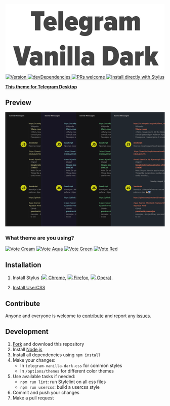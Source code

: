 <p align="center">
  <img alt="logo" src="./images/logo.png" width="580"><br/>
  <a href="https://github.com/VChet/Telegram-Vanilla-Dark-Web/tags">
    <img src="https://img.shields.io/github/tag/VChet/Telegram-Vanilla-Dark-Web.svg?label=version" alt="Version">
  </a>
  <a href="https://david-dm.org/VChet/Telegram-Vanilla-Dark-Web?type=dev">
    <img src="https://img.shields.io/david/dev/VChet/Telegram-Vanilla-Dark-Web.svg?label=devDependencies" alt="devDependencies">
  </a>
  <a href="http://makeapullrequest.com">
    <img src="https://img.shields.io/badge/PRs-welcome-brightgreen.svg" alt="PRs welcome">
  </a>
  <a href="https://github.com/VChet/Telegram-Vanilla-Dark-Web/raw/master/telegram-vanilla-dark.user.css">
    <img src="https://img.shields.io/badge/Install%20directly%20with-Stylus-00adad.svg" alt="Install directly with Stylus">
  </a>
</p>

**[This theme for Telegram Desktop](https://github.com/VChet/Telegram-Vanilla-Dark-Desktop)**

## Preview

![Preview](./images/preview.png)

### What theme are you using?

[![Vote Cream](https://api.gh-polls.com/poll/01D95XHBSFHZ99YZVMJQP1J1Q6/Cream)](https://api.gh-polls.com/poll/01D95XHBSFHZ99YZVMJQP1J1Q6/Cream/vote)
[![Vote Aqua](https://api.gh-polls.com/poll/01D95XHBSFHZ99YZVMJQP1J1Q6/Aqua)](https://api.gh-polls.com/poll/01D95XHBSFHZ99YZVMJQP1J1Q6/Aqua/vote)
[![Vote Green](https://api.gh-polls.com/poll/01D95XHBSFHZ99YZVMJQP1J1Q6/Green)](https://api.gh-polls.com/poll/01D95XHBSFHZ99YZVMJQP1J1Q6/Green/vote)
[![Vote Red](https://api.gh-polls.com/poll/01D95XHBSFHZ99YZVMJQP1J1Q6/Red)](https://api.gh-polls.com/poll/01D95XHBSFHZ99YZVMJQP1J1Q6/Red/vote)

## Installation

1. Install Stylus
   ([<img src="https://raw.githubusercontent.com/alrra/browser-logos/master/src/chrome/chrome_16x16.png" /> Chrome](https://chrome.google.com/webstore/detail/stylus/clngdbkpkpeebahjckkjfobafhncgmne),
   [<img src="https://raw.githubusercontent.com/alrra/browser-logos/master/src/firefox/firefox_16x16.png" /> Firefox](https://addons.mozilla.org/en-US/firefox/addon/styl-us/),
   [<img src="https://raw.githubusercontent.com/alrra/browser-logos/master/src/opera/opera_16x16.png" /> Opera](https://addons.opera.com/en-gb/extensions/details/stylus/)).

1. [Install UserCSS](https://github.com/VChet/Telegram-Vanilla-Dark-Web/raw/master/telegram-vanilla-dark.user.css)

## Contribute

Anyone and everyone is welcome to [contribute](https://github.com/VChet/Telegram-Vanilla-Dark-Web/pulls) and report any [issues](https://github.com/VChet/Telegram-Vanilla-Dark-Web/issues).

## Development

1. [Fork](https://github.com/VChet/Telegram-Vanilla-Dark-Web/fork) and download this repository
1. Install [Node.js](https://nodejs.org/)
1. Install all dependencies using `npm install`
1. Make your changes:
   - In `telegram-vanilla-dark.css` for common styles
   - In `/options/themes` for different color themes
1. Use available tasks if needed:
   - `npm run lint`: run Stylelint on all css files
   - `npm run usercss`: build a usercss style
1. Commit and push your changes
1. Make a pull request

